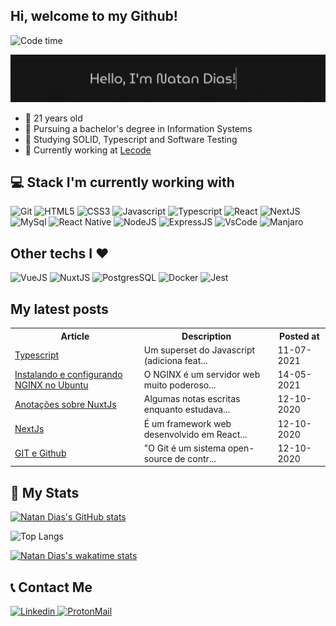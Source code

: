 ## Hi, welcome to my Github!

![Code time](https://wakatime.com/badge/user/495af9cc-351d-43a9-a36f-9cfc6e231257.svg?text=code+time)

![Hello Gif](./typing.gif)

* :boy: 21 years old
* :rocket: Pursuing a bachelor's degree in Information Systems
* :green_book: Studying SOLID, Typescript and Software Testing
* :office: Currently working at [Lecode](https://lecode.dev/)

## :computer: Stack I'm currently working with 

 ![Git](https://img.shields.io/badge/Git-F05032?style=for-the-badge&logo=git&logoColor=white) ![HTML5](https://img.shields.io/badge/HTML5-E34F26?style=for-the-badge&logo=html5&logoColor=white) ![CSS3](https://img.shields.io/badge/CSS3-1572B6?style=for-the-badge&logo=css3&logoColor=white) ![Javascript](https://img.shields.io/badge/JavaScript-323330?style=for-the-badge&logo=javascript&logoColor=F7DF1E) ![Typescript](https://img.shields.io/badge/TypeScript-007ACC?style=for-the-badge&logo=typescript&logoColor=white) ![React](https://img.shields.io/badge/React-20232A?style=for-the-badge&logo=react&logoColor=61DAFB)  ![NextJS](https://img.shields.io/badge/next.js-000000?style=for-the-badge&logo=nextdotjs&logoColor=white) ![MySql](https://img.shields.io/badge/MySQL-00000F?style=for-the-badge&logo=mysql&logoColor=white) ![React Native](https://img.shields.io/badge/React_Native-20232A?style=for-the-badge&logo=react&logoColor=61DAFB)  ![NodeJS](https://img.shields.io/badge/Node.js-339933?style=for-the-badge&logo=nodedotjs&logoColor=white) ![ExpressJS](https://img.shields.io/badge/Express.js-000000?style=for-the-badge&logo=express&logoColor=white) ![VsCode](https://img.shields.io/badge/Visual_Studio_Code-0078D4?style=for-the-badge&logo=visual%20studio%20code&logoColor=white) ![Manjaro]( https://img.shields.io/badge/manjaro-35BF5C?style=for-the-badge&logo=manjaro&logoColor=white)

## Other techs I :heart:

![VueJS](https://img.shields.io/badge/Vue.js-35495E?style=for-the-badge&logo=vuedotjs&logoColor=4FC08D) ![NuxtJS](https://img.shields.io/badge/nuxt.js-00C58E?style=for-the-badge&logo=nuxtdotjs&logoColor=white) ![PostgresSQL](https://img.shields.io/badge/PostgreSQL-316192?style=for-the-badge&logo=postgresql&logoColor=white) ![Docker](https://img.shields.io/badge/Docker-2CA5E0?style=for-the-badge&logo=docker&logoColor=white) ![Jest](https://img.shields.io/badge/Jest-C21325?style=for-the-badge&logo=jest&logoColor=white)

## My latest posts

<!--START-BLOG-POSTS-->
  <table>
    <tr>
      <th>Article</th>
      <th>Description</th>
      <th>Posted at</th>
    </tr>
    <tr>
      <td>
        <a href="https://natandias.github.io/myblog/11/07/2021/typescript/" alt="Typescript" target="_blank" rel="noreferrer noopen">
          Typescript
        </a>
      </td>
      <td>Um superset do Javascript (adiciona feat...</td>
      <td>11-07-2021</td>
    </tr>
    <tr>
      <td>
        <a href="https://natandias.github.io/myblog/14/05/2021/nginx/" alt="Instalando e configurando NGINX no Ubuntu" target="_blank" rel="noreferrer noopen">
          Instalando e configurando NGINX no Ubuntu
        </a>
      </td>
      <td>O NGINX é um servidor web muito poderoso...</td>
      <td>14-05-2021</td>
    </tr>
    <tr>
      <td>
        <a href="https://natandias.github.io/myblog/12/10/2020/nuxt/" alt="Anotações sobre NuxtJs" target="_blank" rel="noreferrer noopen">
          Anotações sobre NuxtJs
        </a>
      </td>
      <td>Algumas notas escritas enquanto estudava...</td>
      <td>12-10-2020</td>
    </tr>
    <tr>
      <td>
        <a href="https://natandias.github.io/myblog/12/10/2020/next/" alt="NextJs" target="_blank" rel="noreferrer noopen">
          NextJs
        </a>
      </td>
      <td>É um framework web desenvolvido em React...</td>
      <td>12-10-2020</td>
    </tr>
    <tr>
      <td>
        <a href="https://natandias.github.io/myblog/12/10/2020/meu-post-inicial/" alt="GIT e Github" target="_blank" rel="noreferrer noopen">
          GIT e Github
        </a>
      </td>
      <td>"O Git é um sistema open-source de contr...</td>
      <td>12-10-2020</td>
    </tr></table>
<!--END-BLOG-POSTS-->

## :notebook_with_decorative_cover: My Stats

[![Natan Dias's GitHub stats](https://github-readme-stats.vercel.app/api?username=natandias&show_icons=true&theme=dracula&count_private=true&layout=compact)](https://github.com/natandias/github-readme-stats)

![Top Langs](https://github-readme-stats.vercel.app/api/top-langs/?username=natandias&layout=compact&theme=dracula&hide=Jupyter%20Notebook&langs_count=6)

[![Natan Dias's wakatime stats](https://github-readme-stats.vercel.app/api/wakatime?username=natandias&layout=compact&theme=dracula&langs_count=6)](https://github.com/anuraghazra/github-readme-stats)

## :telephone_receiver: Contact Me 

<a href="https://www.linkedin.com/in/natandias/" rel="noopener noreferrer" target="_blank">
  <img src="https://img.shields.io/badge/LinkedIn-0077B5?style=for-the-badge&logo=linkedin&logoColor=white" alt="Linkedin">
</a>

<a href="mailto:natandias@pm.me">
  <img src="https://img.shields.io/badge/ProtonMail-8B89CC?style=for-the-badge&logo=protonmail&logoColor=white" alt="ProtonMail">
</a>
